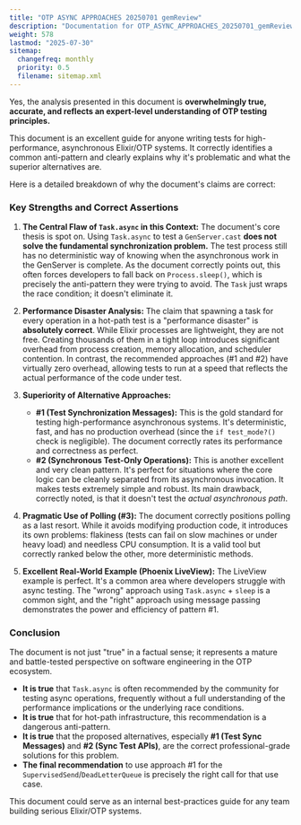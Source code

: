 ```yaml
---
title: "OTP ASYNC APPROACHES 20250701 gemReview"
description: "Documentation for OTP_ASYNC_APPROACHES_20250701_gemReview from the Foundation repository."
weight: 578
lastmod: "2025-07-30"
sitemap:
  changefreq: monthly
  priority: 0.5
  filename: sitemap.xml
---
```


Yes, the analysis presented in this document is **overwhelmingly true, accurate, and reflects an expert-level understanding of OTP testing principles.**

This document is an excellent guide for anyone writing tests for high-performance, asynchronous Elixir/OTP systems. It correctly identifies a common anti-pattern and clearly explains why it's problematic and what the superior alternatives are.

Here is a detailed breakdown of why the document's claims are correct:

### Key Strengths and Correct Assertions

1.  **The Central Flaw of `Task.async` in this Context:** The document's core thesis is spot on. Using `Task.async` to test a `GenServer.cast` **does not solve the fundamental synchronization problem.** The test process still has no deterministic way of knowing when the asynchronous work in the GenServer is complete. As the document correctly points out, this often forces developers to fall back on `Process.sleep()`, which is precisely the anti-pattern they were trying to avoid. The `Task` just wraps the race condition; it doesn't eliminate it.

2.  **Performance Disaster Analysis:** The claim that spawning a task for every operation in a hot-path test is a "performance disaster" is **absolutely correct**. While Elixir processes are lightweight, they are not free. Creating thousands of them in a tight loop introduces significant overhead from process creation, memory allocation, and scheduler contention. In contrast, the recommended approaches (#1 and #2) have virtually zero overhead, allowing tests to run at a speed that reflects the actual performance of the code under test.

3.  **Superiority of Alternative Approaches:**
    *   **#1 (Test Synchronization Messages):** This is the gold standard for testing high-performance asynchronous systems. It's deterministic, fast, and has no production overhead (since the `if test_mode?()` check is negligible). The document correctly rates its performance and correctness as perfect.
    *   **#2 (Synchronous Test-Only Operations):** This is another excellent and very clean pattern. It's perfect for situations where the core logic can be cleanly separated from its asynchronous invocation. It makes tests extremely simple and robust. Its main drawback, correctly noted, is that it doesn't test the *actual asynchronous path*.

4.  **Pragmatic Use of Polling (#3):** The document correctly positions polling as a last resort. While it avoids modifying production code, it introduces its own problems: flakiness (tests can fail on slow machines or under heavy load) and needless CPU consumption. It is a valid tool but correctly ranked below the other, more deterministic methods.

5.  **Excellent Real-World Example (Phoenix LiveView):** The LiveView example is perfect. It's a common area where developers struggle with async testing. The "wrong" approach using `Task.async` + `sleep` is a common sight, and the "right" approach using message passing demonstrates the power and efficiency of pattern #1.

### Conclusion

The document is not just "true" in a factual sense; it represents a mature and battle-tested perspective on software engineering in the OTP ecosystem.

*   **It is true** that `Task.async` is often recommended by the community for testing async operations, frequently without a full understanding of the performance implications or the underlying race conditions.
*   **It is true** that for hot-path infrastructure, this recommendation is a dangerous anti-pattern.
*   **It is true** that the proposed alternatives, especially **#1 (Test Sync Messages)** and **#2 (Sync Test APIs)**, are the correct professional-grade solutions for this problem.
*   **The final recommendation** to use approach #1 for the `SupervisedSend`/`DeadLetterQueue` is precisely the right call for that use case.

This document could serve as an internal best-practices guide for any team building serious Elixir/OTP systems.


